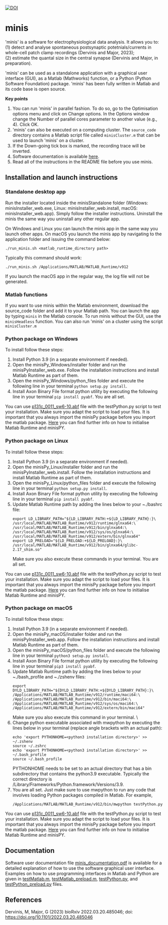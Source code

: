 [![DOI](https://sandbox.zenodo.org/badge/471774302.svg)](https://sandbox.zenodo.org/badge/latestdoi/471774302)

# minis
'minis' is a software for electrophysiological data analysis.
It allows you to:\
(1) detect and analyse spontaneous postsynaptic potetnials/currents in whole-cell patch clamp recordings (Dervinis and Major, 2023);\
(2) estimate the quantal size in the central synapse (Dervinis and Major, in preparation).

'minis' can be used as a standalone application with a graphical user interface (GUI), as a Matlab (Mathworks) function, or a Python (Python Software Foundation) package. 'minis' has been fully written in Matlab and its code base is open source.

**Key points**
1. You can run 'minis' in parallel fashion. To do so, go to the Optimisation options menu and click on Change options. In the Options window change the Number of parallel cores parameter to another value (e.g., 4). Click OK.
2. 'minis' can also be executed on a computing cluster. The ```source_code``` directory contains a Matlab script file called ```minisCluster.m``` that can be used to launch 'minis' on a cluster.
3. If the Down-going tick box is marked, the recording trace will be inverted.
4. Software documentation is available [here](https://github.com/dervinism/minis/blob/main/minis_documentation.pdf).
5. Read all of the instructions in the README file before you use minis.

## Installation and launch instructions
### Standalone desktop app
Run the installer located inside the minisStandalone folder (Windows: minisInstaller_web.exe, Linux: minisInstaller_web.install, macOS: minisInstaller_web.app). Simply follow the installer instructions. Uninstall the minis the same way you uninstall any other regular app.

On Windows and Linux you can launch the minis app in the same way you launch other apps. On macOS you launch the minis app by navigating to the application folder and issuing the command below:
```
./run_minis.sh <matlab_runtime_directory path>
```
Typically this command should work:
```
./run_minis.sh /Applications/MATLAB/MATLAB_Runtime/v912
```
If you launch the macOS app in the regular way, the log file will not be generated.

### Matlab functions
If you want to use minis within the Matlab environment, download the source_code folder and add it to your Matlab path. You can launch the app by typing ```minis``` in the Matlab console. To run minis without the GUI, use the ```minisHeadless``` function. You can also run 'minis' on a cluster using the script ```minisCluster.m```

### Python package on Windows
To install follow these steps:
1. Install Python 3.9 (in a separate environment if needed).
2. Open the minisPy_Windows/installer folder and run the minisPyInstaller_web.exe. Follow the installation instructions and install Matlab Runtime as part of them.
3. Open the minisPy_Windows/python_files folder and execute the following line in your terminal ```python setup.py install```.
4. Install Axon Binary File format python utility by executing the following line in your terminal ```pip install pyabf```. You are all set.

You can use [p131c_0011_sw6-10.abf](https://github.com/dervinism/minis/blob/main/p131c_0011_sw6-10.abf) file with the testPython.py script to test your installation. Make sure you adapt the script to load your files. It is important that you always import the minisPy package before you import the matlab package. [Here](https://uk.mathworks.com/help/compiler_sdk/python/initialize-the-matlab-runtime.html) you can find further info on how to initialise Matlab Runtime and minisPY.

### Python package on Linux
To install follow these steps:
1. Install Python 3.9 (in a separate environment if needed).
2. Open the minisPy_Linux/installer folder and run the minisPyInstaller_web.install. Follow the installation instructions and install Matlab Runtime as part of them.
3. Open the minisPy_Linux/python_files folder and execute the following line in your terminal ```python setup.py install```.
4. Install Axon Binary File format python utility by executing the following line in your terminal ```pip install pyabf```.
5. Update Matlab Runtime path by adding the lines below to your ~./bashrc file:
    ```
    export LD_LIBRARY_PATH="${LD_LIBRARY_PATH:+${LD_LIBRARY_PATH}:}\
    /usr/local/MATLAB/MATLAB_Runtime/v912/runtime/glnxa64:\
    /usr/local/MATLAB/MATLAB_Runtime/v912/bin/glnxa64:\
    /usr/local/MATLAB/MATLAB_Runtime/v912/sys/os/glnxa64:\
    /usr/local/MATLAB/MATLAB_Runtime/v912/extern/bin/glnxa64"
    export LD_PRELOAD="${LD_PRELOAD:+${LD_PRELOAD}:}\
    /usr/local/MATLAB/MATLAB_Runtime/v912/bin/glnxa64/glibc-2.17_shim.so"
    ```
    Make sure you also execute these commands in your terminal. You are all set.

You can use [p131c_0011_sw6-10.abf](https://github.com/dervinism/minis/blob/main/p131c_0011_sw6-10.abf) file with the testPython.py script to test your installation. Make sure you adapt the script to load your files. It is important that you always import the minisPy package before you import the matlab package. [Here](https://uk.mathworks.com/help/compiler_sdk/python/initialize-the-matlab-runtime.html) you can find further info on how to initialise Matlab Runtime and minisPY.

### Python package on macOS
To install follow these steps:
1. Install Python 3.9 (in a separate environment if needed).
2. Open the minisPy_macOS/installer folder and run the minisPyInstaller_web.app. Follow the installation instructions and install Matlab Runtime as part of them.
3. Open the minisPy_macOS/python_files folder and execute the following line in your terminal ```python3 setup.py install```.
4. Install Axon Binary File format python utility by executing the following line in your terminal ```pip3 install pyabf```.
5. Update Matlab Runtime path by adding the lines below to your ~./bash_profile and ~./zshenv files:
    ```
    export DYLD_LIBRARY_PATH="${DYLD_LIBRARY_PATH:+${DYLD_LIBRARY_PATH}:}\
    /Applications/MATLAB/MATLAB_Runtime/v912/runtime/maci64:\
    /Applications/MATLAB/MATLAB_Runtime/v912/bin/maci64:\
    /Applications/MATLAB/MATLAB_Runtime/v912/sys/os/maci64:\
    /Applications/MATLAB/MATLAB_Runtime/v912/extern/bin/maci64"
    ```
    Make sure you also execute this command in your terminal. \
6. Change python executable associated with mwpython by executing the lines below in your terminal (replace angle brackets with an actual path):
    ```
    echo 'export PYTHONHOME=<python3 installation directory>' >> ~/.zshenv
    source ~/.zshrc
    echo 'export PYTHONHOME=<python3 installation directory>' >> ~/.bash_profile
    source ~/.bash_profile
    ```
    PYTHONHOME needs to be set to an actual directory that has a bin subdirectory that contains the python3.9 executable. Typically the correct directory is /Library/Frameworks/Python.framework/Versions/3.9.
7. You are all set. Just make sure to use mwpython to run any code that involves loading Python packages compiled in Matlab. For example,
    ```
    /Applications/MATLAB/MATLAB_Runtime/v912/bin/mwpython testPython.py
    ```
You can use [p131c_0011_sw6-10.abf](https://github.com/dervinism/minis/blob/main/p131c_0011_sw6-10.abf) file with the testPython.py script to test your installation. Make sure you adapt the script to load your files. It is important that you always import the minisPy package before you import the matlab package. [Here](https://uk.mathworks.com/help/compiler_sdk/python/initialize-the-matlab-runtime.html) you can find further info on how to initialise Matlab Runtime and minisPY.

## Documentation
Software user documentation file [minis_documentation.pdf](https://github.com/dervinism/minis/blob/main/minis_documentation.pdf) is available for a detailed explanation of how to use the software graphical user interface. Examples on how to use programming interfaces in Matlab and Python are given in [testMatlab.m](https://github.com/dervinism/minis/blob/main/testMatlab.m), [testMatlab_preload.m](https://github.com/dervinism/minis/blob/main/testMatlab_preload.m), [testPython.py](https://github.com/dervinism/minis/blob/main/testPython.py), and [testPython_preload.py](https://github.com/dervinism/minis/blob/main/testPython_preload.py) files.

## References
Dervinis, M, Major, G (2023) bioRxiv 2022.03.20.485046; doi: https://doi.org/10.1101/2022.03.20.485046

